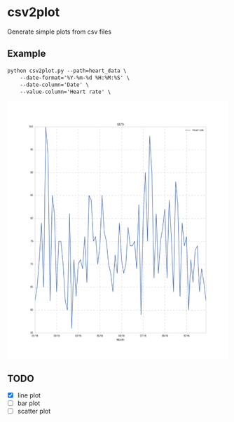 # csv2plot

Generate simple plots from csv files

## Example

```
python csv2plot.py --path=heart_data \
    --date-format='%Y-%m-%d %H:%M:%S' \
    --date-column='Date' \
    --value-column='Heart rate' \
```

![plot](https://raw.githubusercontent.com/gaving/csv2plot/master/site/1.png)

## TODO

- [x] line plot
- [ ] bar plot
- [ ] scatter plot
